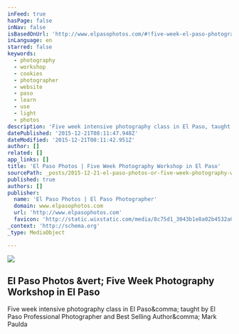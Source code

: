 ```yaml
---
inFeed: true
hasPage: false
inNav: false
isBasedOnUrl: 'http://www.elpasophotos.com/#!five-week-el-paso-photography-workshop/rdcru'
inLanguage: en
starred: false
keywords:
  - photography
  - workshop
  - cookies
  - photographer
  - website
  - paso
  - learn
  - use
  - light
  - photos
description: 'Five week intensive photography class in El Paso, taught by El Paso Professional Photographer and Best Selling Author, Mark Paulda'
datePublished: '2015-12-21T08:11:47.948Z'
dateModified: '2015-12-21T08:11:42.951Z'
author: []
related: []
app_links: []
title: 'El Paso Photos | Five Week Photography Workshop in El Paso'
sourcePath: _posts/2015-12-21-el-paso-photos-or-five-week-photography-workshop-in-el-paso.md
published: true
authors: []
publisher:
  name: 'El Paso Photos | El Paso Photographer'
  domain: www.elpasophotos.com
  url: 'http://www.elpasophotos.com'
  favicon: 'http://static.wixstatic.com/media/8c75d1_3043b1e8a02b4532a078985fc7188468.gif/v1/fill/w_16%2Ch_16%2Clg_1/8c75d1_3043b1e8a02b4532a078985fc7188468.gif'
_context: 'http://schema.org'
_type: MediaObject

---
```

![](https://the-grid-user-content.s3-us-west-2.amazonaws.com/1b524b62-e2a6-4b84-89ce-a951dfd540ee.jpg)

<article style=""><h1>El Paso Photos &amp;vert; Five Week Photography Workshop in El Paso</h1><p>Five week intensive photography class in El Paso&amp;comma; taught by El Paso Professional Photographer and Best Selling Author&amp;comma; Mark Paulda</p></article>